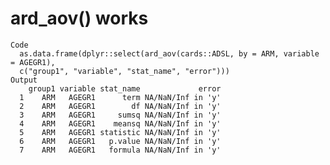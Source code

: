 # ard_aov() works

    Code
      as.data.frame(dplyr::select(ard_aov(cards::ADSL, by = ARM, variable = AGEGR1),
      c("group1", "variable", "stat_name", "error")))
    Output
        group1 variable stat_name             error
      1    ARM   AGEGR1      term NA/NaN/Inf in 'y'
      2    ARM   AGEGR1        df NA/NaN/Inf in 'y'
      3    ARM   AGEGR1     sumsq NA/NaN/Inf in 'y'
      4    ARM   AGEGR1    meansq NA/NaN/Inf in 'y'
      5    ARM   AGEGR1 statistic NA/NaN/Inf in 'y'
      6    ARM   AGEGR1   p.value NA/NaN/Inf in 'y'
      7    ARM   AGEGR1   formula NA/NaN/Inf in 'y'

